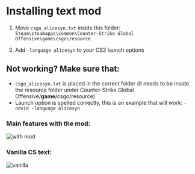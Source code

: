 # Installing text mod
1. Move `csgo_alicesyn.txt` inside this folder: `Steam\steamapps\common\Counter-Strike Global Offensive\game\csgo\resource`

2. Add `-language alicesyn` to your CS2 launch options

## Not working? Make sure that:
* `csgo_alicesyn.txt` is placed in the correct folder (it needs to be inside the resource folder under Counter-Strike Global Offensive/**game**/csgo/resource)
* Launch option is spelled correctly, this is an example that will work: `-novid -language alicesyn`

### Main features with the mod:
![with mod](https://i.imgur.com/xEiOVGe.png)

### Vanilla CS text:
![vanilla](https://i.imgur.com/2furKAx.png)
